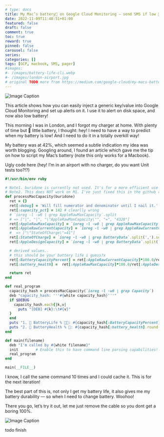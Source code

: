 ```yaml
---
# type: docs
title: My Mac’s battery🔋 on Google Cloud Monitoring — send SMS if low 🪫
date: 2022-11-09T11:48:51+01:00
featured: false
draft: false
comment: true
toc: true
reward: true
pinned: false
carousel: false
series:
categories: []
tags: [GCP, macbook, SMS, pager]
#images:
#- /images/battery-life-cli.webp
#- /images/london-airport.jpg
# original TODO more from https://medium.com/google-cloud/my-macs-battery-on-google-cloud-monitoring-with-sms-if-its-low-a1ccd70485fe
---
```


<!-- this works: ![Image Caption](/images/riccardo.jpg "Use Image Title as Caption aeroporto") -->
![Image Caption](/images/london-airport.jpg "Taking a train to City Airport, my fav airport in London")


This article shows how you can easily inject a generic key/value into Google Cloud Monitoring and set up alerts on it. I use it to alert on disk space, and now also low battery!

This morning I was in London, and I forgot my charger at home. With plenty of time but 🪫 little battery, I thought: hey! I need to have a way to predict when my battery is low! And I need to do it in a totally overkill way!

<!--more-->

My battery was at 42%, which seemed a subtle indication my idea was worth blogging. Googling around, I found an article which gave me the tip on how to script my Mac’s battery (note this only works for a Macbook).

Ugly code here (hey! I’m in an airport with no charger, do you want Unit tests too?!?)

```ruby
#!/usr/bin/env ruby

# Note1. buridone is currently not used. It's for a more efficient use to extrapolate all info from a single file read.
# Note2. This does NOT work on M1. I've just fixed this in the github repo sakura. Find the updated 0.2 code there.
def processMacCapacity(buridone)
  ret = {}
  ret[:debug] = 'Will fill numerator and denominator until I nail it.'
  ret[:capacity_pct] = 142 # clearlly wrong
  # `ioreg -l -w0 | grep AppleRawMaxCapacity`.split
  # => ["|", "|", "\"AppleRawMaxCapacity\"", "=", "4320"]
  ret[:AppleRawMaxCapacity] = `ioreg -l -w0 | grep AppleRawMaxCapacity`.split[4].to_i
  ret[:AppleRawCurrentCapacity] = `ioreg -l -w0 | grep AppleRawCurrentCapacity`.split[4].to_i
  #  => ["\"StateOfCharge\"=41"]
  ret[:StateOfCharge] = `ioreg -l -w0 | grep BatteryData`.split(',').select{|e| e.match /StateOfCharge/ }[0].split('=')[1].to_i
  ret[:AppleDesignCapacity] = `ioreg -l -w0 | grep BatteryData`.split(',').select{|e| e.match /DesignCapacity/ }[0].split('=')[1].to_i

  # derived values..
  # this should be your battery life i guess?x
  ret[:BatteryCapacityPercent] = ret[:AppleRawCurrentCapacity]*100.0/ret[:AppleRawMaxCapacity]
  ret[:battery_health] =  ret[:AppleRawMaxCapacity]*100.0/ret[:AppleDesignCapacity]

  return ret
end

def real_program
  capacity_hash = processMacCapacity(`ioreg -l -w0 | grep Capacity`)
  deb "capacity_hash: '''#{white capacity_hash}'''"
  if $DEBUG
    capacity_hash.each{|k,v|
      puts "[DEB] #{k}:\t#{v}"
  }
  end
  puts "1. 🔋 BatteryLife % 🔌🪫: #{capacity_hash[:BatteryCapacityPercent].round(2)}"
  puts "2. 🔋 BatteryHealth % 🛟: #{capacity_hash[:battery_health].round(2)}"
end

def main(filename)
  deb "I'm called by #{white filename}"
  init        # Enable this to have command line parsing capabilities!
  real_program
end

main(__FILE__)
```



I know, I call the same command 10 times and I could cache it. This is for the next iteration!

The best part of this is, not only I get my battery life, it also gives me my battery durability — so when I need to change battery. Woohoo!

There you go, let’s try it out, let me just remove the cable so you dont get a boring 100%.

![Image Caption](/images/battery-life-cli.webp "Here is my Battery Life and my Battery health")

todo finish
